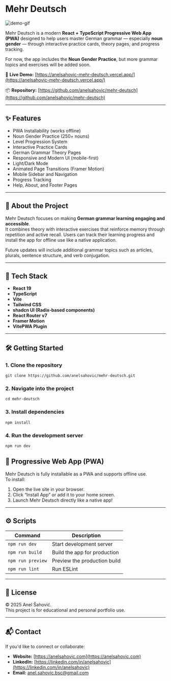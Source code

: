 # Mehr Deutsch

![demo-gif](https://github.com/user-attachments/assets/7ad48a38-df4b-4f1f-af24-9359362aeb03)

Mehr Deutsch is a modern **React + TypeScript Progressive Web App (PWA)** designed to help users master German grammar — especially **noun gender** — through interactive practice cards, theory pages, and progress tracking.

For now, the app includes the **Noun Gender Practice**, but more grammar topics and exercises will be added soon.

🔗 **Live Demo:** [https://anelsahovic-mehr-deutsch.vercel.app/](https://anelsahovic-mehr-deutsch.vercel.app/)

📦 **Repository:** [https://github.com/anelsahovic/mehr-deutsch](https://github.com/anelsahovic/mehr-deutsch)

---

## ✨ Features

- PWA Installability (works offline)
- Noun Gender Practice (250+ nouns)
- Level Progression System
- Interactive Practice Cards
- German Grammar Theory Pages
- Responsive and Modern UI (mobile-first)
- Light/Dark Mode
- Animated Page Transitions (Framer Motion)
- Mobile Sidebar and Navigation
- Progress Tracking
- Help, About, and Footer Pages

---

## 🧠 About the Project

Mehr Deutsch focuses on making **German grammar learning engaging and accessible**.  
It combines theory with interactive exercises that reinforce memory through repetition and active recall. Users can track their learning progress and install the app for offline use like a native application.

Future updates will include additional grammar topics such as articles, plurals, sentence structure, and verb conjugation.

---

## 🧩 Tech Stack

- **React 19**
- **TypeScript**
- **Vite**
- **Tailwind CSS**
- **shadcn UI (Radix-based components)**
- **React Router v7**
- **Framer Motion**
- **VitePWA Plugin**

---

## 🛠️ Getting Started

### 1. Clone the repository

```
git clone https://github.com/anelsahovic/mehr-deutsch.git
```

### 2. Navigate into the project

```
cd mehr-deutsch
```

### 3. Install dependencies

```
npm install
```

### 4. Run the development server

```
npm run dev
```

## 📱 Progressive Web App (PWA)

Mehr Deutsch is fully installable as a PWA and supports offline use.  
To install:

1. Open the live site in your browser.
2. Click “Install App” or add it to your home screen.
3. Launch Mehr Deutsch directly like a native app!

---

## ⚙️ Scripts

| Command           | Description                  |
| ----------------- | ---------------------------- |
| `npm run dev`     | Start development server     |
| `npm run build`   | Build the app for production |
| `npm run preview` | Preview the production build |
| `npm run lint`    | Run ESLint                   |

---

## 📄 License

© 2025 Anel Šahović.  
This project is for educational and personal portfolio use.

---

## 📬 Contact

If you'd like to connect or collaborate:

- **Website:** [https://anelsahovic.com](https://anelsahovic.com)
- **LinkedIn:** [https://linkedin.com/in/anelsahovic](https://linkedin.com/in/anelsahovic)
- **Email:** anel.sahovic.bsc@gmail.com

